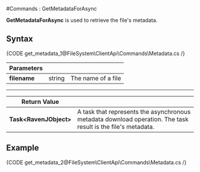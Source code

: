#Commands : GetMetadataForAsync

**GetMetadataForAsync** is used to retrieve the file's metadata.

## Syntax

{CODE get_metadata_1@FileSystem\ClientApi\Commands\Metadata.cs /}

| Parameters | | |
| ------------- | ------------- | ----- |
| **filename** | string | The name of a file |

<hr />

| Return Value | |
| ------------- | ------------- |
| **Task&lt;RavenJObject&gt;** |  A task that represents the asynchronous metadata download operation. The task result is the file's metadata. |

## Example

{CODE get_metadata_2@FileSystem\ClientApi\Commands\Metadata.cs /}
